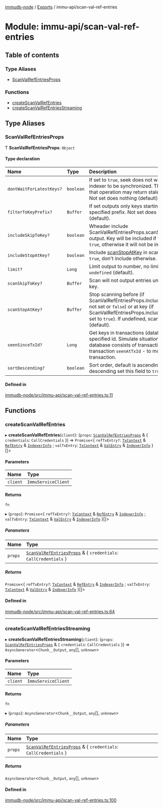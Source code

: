 [immudb-node](../README.md) / [Exports](../modules.md) / immu-api/scan-val-ref-entries

# Module: immu-api/scan-val-ref-entries

## Table of contents

### Type Aliases

- [ScanValRefEntriesProps](immu_api_scan_val_ref_entries.md#scanvalrefentriesprops)

### Functions

- [createScanValRefEntries](immu_api_scan_val_ref_entries.md#createscanvalrefentries)
- [createScanValRefEntriesStreaming](immu_api_scan_val_ref_entries.md#createscanvalrefentriesstreaming)

## Type Aliases

### ScanValRefEntriesProps

Ƭ **ScanValRefEntriesProps**: `Object`

#### Type declaration

| Name | Type | Description |
| :------ | :------ | :------ |
| `dontWaitForLatestKeys?` | `boolean` | If set to `true`, seek does not wait for indexer to be synchronized.  This mean that operation may return stale values.    Not set does nothing (default). |
| `filterToKeyPrefix?` | `Buffer` | If set outputs only keys starting with specified prefix.   Not set does nothing (default). |
| `includeSkipToKey?` | `boolean` | Wheader include ScanValRefEntriesProps.scanSkipToKey in output. Key  will be included if fild set to `true`, otherwise it will not be  included. |
| `includeStopAtKey?` | `boolean` | Include [scanStopAtKey](immu_api_scan_val_ref_entries.md#scanstopatkey) in scan if set to `true`,  don't include otherwise. |
| `limit?` | `Long` | Limit output to number, no limit if `undefined` (default). |
| `scanSkipToKey?` | `Buffer` | Scan will not output entries until specified key. |
| `scanStopAtKey?` | `Buffer` | Stop scanning before (if ScanValRefEntriesProps.includeStopAtKey not  set or `false`) or at key (if ScanValRefEntriesProps.includeStopAtKey  set to `true`).     If undefined, scan to end (default). |
| `seenSinceTxId?` | `Long` | Get keys in transactions (database) after specified id.    Simulate situation as if database consists of transactions:  - from transaction `seenAtTxId`  - to most recent transaction. |
| `sortDescending?` | `boolean` | Sort order, default is ascending. To order descending set this field to  `true`. |

#### Defined in

[immudb-node/src/immu-api/scan-val-ref-entries.ts:11](https://github.com/user3232/node-immu-db/blob/2e88686/immudb-node/src/immu-api/scan-val-ref-entries.ts#L11)

## Functions

### createScanValRefEntries

▸ **createScanValRefEntries**(`client`): (`props`: [`ScanValRefEntriesProps`](immu_api_scan_val_ref_entries.md#scanvalrefentriesprops) & { `credentials`: `CallCredentials`  }) => `Promise`<{ `refTxEntry?`: [`TxContext`](types_TxEntry.md#txcontext) & [`RefEntry`](types_Entry.md#refentry) & [`IndexerInfo`](types_Indexer.md#indexerinfo) ; `valTxEntry`: [`TxContext`](types_TxEntry.md#txcontext) & [`ValEntry`](types_Entry.md#valentry) & [`IndexerInfo`](types_Indexer.md#indexerinfo)  }[]\>

#### Parameters

| Name | Type |
| :------ | :------ |
| `client` | `ImmuServiceClient` |

#### Returns

`fn`

▸ (`props`): `Promise`<{ `refTxEntry?`: [`TxContext`](types_TxEntry.md#txcontext) & [`RefEntry`](types_Entry.md#refentry) & [`IndexerInfo`](types_Indexer.md#indexerinfo) ; `valTxEntry`: [`TxContext`](types_TxEntry.md#txcontext) & [`ValEntry`](types_Entry.md#valentry) & [`IndexerInfo`](types_Indexer.md#indexerinfo)  }[]\>

##### Parameters

| Name | Type |
| :------ | :------ |
| `props` | [`ScanValRefEntriesProps`](immu_api_scan_val_ref_entries.md#scanvalrefentriesprops) & { `credentials`: `CallCredentials`  } |

##### Returns

`Promise`<{ `refTxEntry?`: [`TxContext`](types_TxEntry.md#txcontext) & [`RefEntry`](types_Entry.md#refentry) & [`IndexerInfo`](types_Indexer.md#indexerinfo) ; `valTxEntry`: [`TxContext`](types_TxEntry.md#txcontext) & [`ValEntry`](types_Entry.md#valentry) & [`IndexerInfo`](types_Indexer.md#indexerinfo)  }[]\>

#### Defined in

[immudb-node/src/immu-api/scan-val-ref-entries.ts:64](https://github.com/user3232/node-immu-db/blob/2e88686/immudb-node/src/immu-api/scan-val-ref-entries.ts#L64)

___

### createScanValRefEntriesStreaming

▸ **createScanValRefEntriesStreaming**(`client`): (`props`: [`ScanValRefEntriesProps`](immu_api_scan_val_ref_entries.md#scanvalrefentriesprops) & { `credentials`: `CallCredentials`  }) => `AsyncGenerator`<`Chunk__Output`, `any`[], `unknown`\>

#### Parameters

| Name | Type |
| :------ | :------ |
| `client` | `ImmuServiceClient` |

#### Returns

`fn`

▸ (`props`): `AsyncGenerator`<`Chunk__Output`, `any`[], `unknown`\>

##### Parameters

| Name | Type |
| :------ | :------ |
| `props` | [`ScanValRefEntriesProps`](immu_api_scan_val_ref_entries.md#scanvalrefentriesprops) & { `credentials`: `CallCredentials`  } |

##### Returns

`AsyncGenerator`<`Chunk__Output`, `any`[], `unknown`\>

#### Defined in

[immudb-node/src/immu-api/scan-val-ref-entries.ts:100](https://github.com/user3232/node-immu-db/blob/2e88686/immudb-node/src/immu-api/scan-val-ref-entries.ts#L100)
